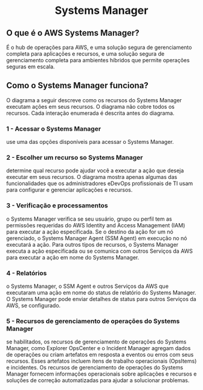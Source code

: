 <h1 align="center">Systems Manager</h1>

<h2>O que é o AWS Systems Manager?</h2>

É o hub de operações para AWS, e uma solução segura de gerenciamento completa para aplicações e recursos, e uma solução segura de gerenciamento completa para ambientes híbridos que permite operações seguras em escala.

<h2>Como o Systems Manager funciona?</h2>

O diagrama a seguir descreve como os recursos do Systems Manager executam ações em seus recursos. O diagrama não cobre todos os recursos. Cada interação enumerada é descrita antes do diagrama.

<h3>1 - Acessar o Systems Manager</h3>

use uma das opções disponíveis para acessar o Systems Manager.

<h3>2 - Escolher um recurso so Systems Manager</h3>

determine qual recurso pode ajudar você a executar a ação que deseja executar em seus recursos. O diagrama mostra apenas algumas das funcionalidades que os administradores eDevOps profissionais de TI usam para configurar e gerenciar aplicações e recursos.

<h3>3 - Verificação e processamentos</h3>

o Systems Manager verifica se seu usuário, grupo ou perfil tem as permissões requeridas do AWS Identity and Access Management (IAM) para executar a ação especificada. Se o destino da ação for um nó gerenciado, o Systems Manager Agent (SSM Agent) em execução no nó executará a ação. Para outros tipos de recursos, o Systems Manager executa a ação especificada ou se comunica com outros Serviços da AWS para executar a ação em nome do Systems Manager.

<h3>4 - Relatórios</h3>

o Systems Manager, o SSM Agent e outros Serviços da AWS que executaram uma ação em nome do status de relatório do Systems Manager. O Systems Manager pode enviar detalhes de status para outros Serviços da AWS, se configurado.

<h3>5 - Recursos de gerenciamento de operações do Systems Manager</h3>

se habilitados, os recursos de gerenciamento de operações do Systems Manager, como Explorer OpsCenter e o Incident Manager agregam dados de operações ou criam artefatos em resposta a eventos ou erros com seus recursos. Esses artefatos incluem itens de trabalho operacionais (OpsItems) e incidentes. Os recursos de gerenciamento de operações do Systems Manager fornecem informações operacionais sobre aplicações e recursos e soluções de correção automatizadas para ajudar a solucionar problemas.